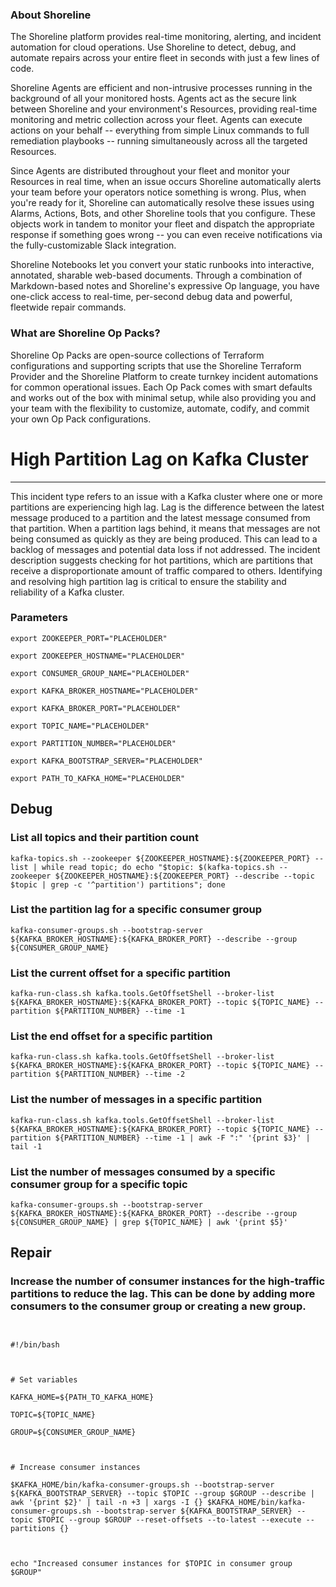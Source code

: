 
### About Shoreline
The Shoreline platform provides real-time monitoring, alerting, and incident automation for cloud operations. Use Shoreline to detect, debug, and automate repairs across your entire fleet in seconds with just a few lines of code.

Shoreline Agents are efficient and non-intrusive processes running in the background of all your monitored hosts. Agents act as the secure link between Shoreline and your environment's Resources, providing real-time monitoring and metric collection across your fleet. Agents can execute actions on your behalf -- everything from simple Linux commands to full remediation playbooks -- running simultaneously across all the targeted Resources.

Since Agents are distributed throughout your fleet and monitor your Resources in real time, when an issue occurs Shoreline automatically alerts your team before your operators notice something is wrong. Plus, when you're ready for it, Shoreline can automatically resolve these issues using Alarms, Actions, Bots, and other Shoreline tools that you configure. These objects work in tandem to monitor your fleet and dispatch the appropriate response if something goes wrong -- you can even receive notifications via the fully-customizable Slack integration.

Shoreline Notebooks let you convert your static runbooks into interactive, annotated, sharable web-based documents. Through a combination of Markdown-based notes and Shoreline's expressive Op language, you have one-click access to real-time, per-second debug data and powerful, fleetwide repair commands.

### What are Shoreline Op Packs?
Shoreline Op Packs are open-source collections of Terraform configurations and supporting scripts that use the Shoreline Terraform Provider and the Shoreline Platform to create turnkey incident automations for common operational issues. Each Op Pack comes with smart defaults and works out of the box with minimal setup, while also providing you and your team with the flexibility to customize, automate, codify, and commit your own Op Pack configurations.

# High Partition Lag on Kafka Cluster
---

This incident type refers to an issue with a Kafka cluster where one or more partitions are experiencing high lag. Lag is the difference between the latest message produced to a partition and the latest message consumed from that partition. When a partition lags behind, it means that messages are not being consumed as quickly as they are being produced. This can lead to a backlog of messages and potential data loss if not addressed. The incident description suggests checking for hot partitions, which are partitions that receive a disproportionate amount of traffic compared to others. Identifying and resolving high partition lag is critical to ensure the stability and reliability of a Kafka cluster.

### Parameters
```shell
export ZOOKEEPER_PORT="PLACEHOLDER"

export ZOOKEEPER_HOSTNAME="PLACEHOLDER"

export CONSUMER_GROUP_NAME="PLACEHOLDER"

export KAFKA_BROKER_HOSTNAME="PLACEHOLDER"

export KAFKA_BROKER_PORT="PLACEHOLDER"

export TOPIC_NAME="PLACEHOLDER"

export PARTITION_NUMBER="PLACEHOLDER"

export KAFKA_BOOTSTRAP_SERVER="PLACEHOLDER"

export PATH_TO_KAFKA_HOME="PLACEHOLDER"
```

## Debug

### List all topics and their partition count
```shell
kafka-topics.sh --zookeeper ${ZOOKEEPER_HOSTNAME}:${ZOOKEEPER_PORT} --list | while read topic; do echo "$topic: $(kafka-topics.sh --zookeeper ${ZOOKEEPER_HOSTNAME}:${ZOOKEEPER_PORT} --describe --topic $topic | grep -c '^partition') partitions"; done
```

### List the partition lag for a specific consumer group
```shell
kafka-consumer-groups.sh --bootstrap-server ${KAFKA_BROKER_HOSTNAME}:${KAFKA_BROKER_PORT} --describe --group ${CONSUMER_GROUP_NAME}
```

### List the current offset for a specific partition
```shell
kafka-run-class.sh kafka.tools.GetOffsetShell --broker-list ${KAFKA_BROKER_HOSTNAME}:${KAFKA_BROKER_PORT} --topic ${TOPIC_NAME} --partition ${PARTITION_NUMBER} --time -1
```

### List the end offset for a specific partition
```shell
kafka-run-class.sh kafka.tools.GetOffsetShell --broker-list ${KAFKA_BROKER_HOSTNAME}:${KAFKA_BROKER_PORT} --topic ${TOPIC_NAME} --partition ${PARTITION_NUMBER} --time -2
```

### List the number of messages in a specific partition
```shell
kafka-run-class.sh kafka.tools.GetOffsetShell --broker-list ${KAFKA_BROKER_HOSTNAME}:${KAFKA_BROKER_PORT} --topic ${TOPIC_NAME} --partition ${PARTITION_NUMBER} --time -1 | awk -F ":" '{print $3}' | tail -1
```

### List the number of messages consumed by a specific consumer group for a specific topic
```shell
kafka-consumer-groups.sh --bootstrap-server ${KAFKA_BROKER_HOSTNAME}:${KAFKA_BROKER_PORT} --describe --group ${CONSUMER_GROUP_NAME} | grep ${TOPIC_NAME} | awk '{print $5}'
```

## Repair

### Increase the number of consumer instances for the high-traffic partitions to reduce the lag. This can be done by adding more consumers to the consumer group or creating a new group.
```shell


#!/bin/bash



# Set variables

KAFKA_HOME=${PATH_TO_KAFKA_HOME}

TOPIC=${TOPIC_NAME}

GROUP=${CONSUMER_GROUP_NAME}



# Increase consumer instances

$KAFKA_HOME/bin/kafka-consumer-groups.sh --bootstrap-server ${KAFKA_BOOTSTRAP_SERVER} --topic $TOPIC --group $GROUP --describe | awk '{print $2}' | tail -n +3 | xargs -I {} $KAFKA_HOME/bin/kafka-consumer-groups.sh --bootstrap-server ${KAFKA_BOOTSTRAP_SERVER} --topic $TOPIC --group $GROUP --reset-offsets --to-latest --execute --partitions {}



echo "Increased consumer instances for $TOPIC in consumer group $GROUP"


```